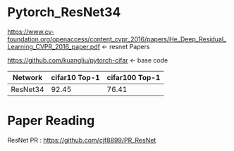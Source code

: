 # Pytorch_ResNet34
https://www.cv-foundation.org/openaccess/content_cvpr_2016/papers/He_Deep_Residual_Learning_CVPR_2016_paper.pdf <- resnet Papers

https://github.com/kuangliu/pytorch-cifar <- base code

| Network             | cifar10 Top-1 | cifar100 Top-1 |
| ------------------- | ----------- |----------- |
| ResNet34   |  92.45       |  76.41    |

# Paper Reading
ResNet PR : https://github.com/cjf8899/PR_ResNet
